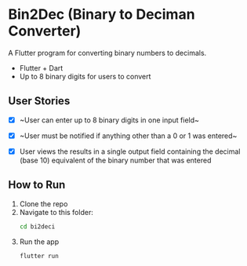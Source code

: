 # Bin2Dec (Binary to Deciman Converter)

A Flutter program for converting binary numbers to decimals.
- Flutter + Dart
- Up to 8 binary digits for users to convert

## User Stories

-   [x] ~User can enter up to 8 binary digits in one input field~
-   [x] ~User must be notified if anything other than a 0 or 1 was entered~
-   [x] User views the results in a single output field containing the decimal (base 10) equivalent of the binary number that was entered


## How to Run
1. Clone the repo
2. Navigate to this folder:
   ```bash
   cd bi2deci

3. Run the app
   ```
   flutter run
